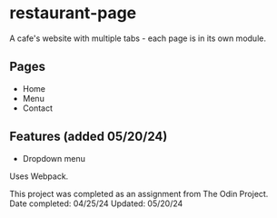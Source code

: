 # restaurant-page

A cafe's website with multiple tabs - each page is in its own module.

## Pages
- Home
- Menu
- Contact

## Features (added 05/20/24)
- Dropdown menu

Uses Webpack.

This project was completed as an assignment from The Odin Project.  
Date completed: 04/25/24
Updated: 05/20/24
